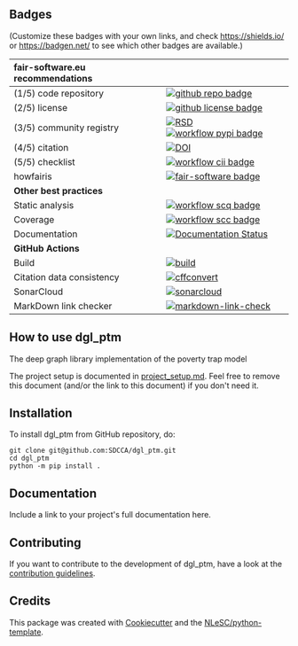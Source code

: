 ## Badges

(Customize these badges with your own links, and check https://shields.io/ or https://badgen.net/ to see which other badges are available.)

| fair-software.eu recommendations | |
| :-- | :--  |
| (1/5) code repository              | [![github repo badge](https://img.shields.io/badge/github-repo-000.svg?logo=github&labelColor=gray&color=blue)](git@github.com:SDCCA/dgl_ptm) |
| (2/5) license                      | [![github license badge](https://img.shields.io/github/license/SDCCA/dgl_ptm)](git@github.com:SDCCA/dgl_ptm) |
| (3/5) community registry           | [![RSD](https://img.shields.io/badge/rsd-dgl_ptm-00a3e3.svg)](https://www.research-software.nl/software/dgl_ptm) [![workflow pypi badge](https://img.shields.io/pypi/v/dgl_ptm.svg?colorB=blue)](https://pypi.python.org/project/dgl_ptm/) |
| (4/5) citation                     | [![DOI](https://zenodo.org/badge/DOI/<replace-with-created-DOI>.svg)](https://doi.org/<replace-with-created-DOI>) |
| (5/5) checklist                    | [![workflow cii badge](https://bestpractices.coreinfrastructure.org/projects/<replace-with-created-project-identifier>/badge)](https://bestpractices.coreinfrastructure.org/projects/<replace-with-created-project-identifier>) |
| howfairis                          | [![fair-software badge](https://img.shields.io/badge/fair--software.eu-%E2%97%8F%20%20%E2%97%8F%20%20%E2%97%8F%20%20%E2%97%8F%20%20%E2%97%8B-yellow)](https://fair-software.eu) |
| **Other best practices**           | &nbsp; |
| Static analysis                    | [![workflow scq badge](https://sonarcloud.io/api/project_badges/measure?project=SDCCA_dgl_ptm&metric=alert_status)](https://sonarcloud.io/dashboard?id=SDCCA_dgl_ptm) |
| Coverage                           | [![workflow scc badge](https://sonarcloud.io/api/project_badges/measure?project=SDCCA_dgl_ptm&metric=coverage)](https://sonarcloud.io/dashboard?id=SDCCA_dgl_ptm) |
| Documentation                      | [![Documentation Status](https://readthedocs.org/projects/dgl_ptm/badge/?version=latest)](https://dgl_ptm.readthedocs.io/en/latest/?badge=latest) |
| **GitHub Actions**                 | &nbsp; |
| Build                              | [![build](git@github.com:SDCCA/dgl_ptm/actions/workflows/build.yml/badge.svg)](git@github.com:SDCCA/dgl_ptm/actions/workflows/build.yml) |
| Citation data consistency               | [![cffconvert](git@github.com:SDCCA/dgl_ptm/actions/workflows/cffconvert.yml/badge.svg)](git@github.com:SDCCA/dgl_ptm/actions/workflows/cffconvert.yml) |
| SonarCloud                         | [![sonarcloud](git@github.com:SDCCA/dgl_ptm/actions/workflows/sonarcloud.yml/badge.svg)](git@github.com:SDCCA/dgl_ptm/actions/workflows/sonarcloud.yml) |
| MarkDown link checker              | [![markdown-link-check](git@github.com:SDCCA/dgl_ptm/actions/workflows/markdown-link-check.yml/badge.svg)](git@github.com:SDCCA/dgl_ptm/actions/workflows/markdown-link-check.yml) |

## How to use dgl_ptm

The deep graph library implementation of the poverty trap model

The project setup is documented in [project_setup.md](project_setup.md). Feel free to remove this document (and/or the link to this document) if you don't need it.

## Installation

To install dgl_ptm from GitHub repository, do:

```console
git clone git@github.com:SDCCA/dgl_ptm.git
cd dgl_ptm
python -m pip install .
```

## Documentation

Include a link to your project's full documentation here.

## Contributing

If you want to contribute to the development of dgl_ptm,
have a look at the [contribution guidelines](CONTRIBUTING.md).

## Credits

This package was created with [Cookiecutter](https://github.com/audreyr/cookiecutter) and the [NLeSC/python-template](https://github.com/NLeSC/python-template).
